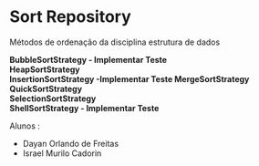 # Sort Repository

Métodos de ordenação da disciplina estrutura de dados

**BubbleSortStrategy - Implementar Teste  
HeapSortStrategy  
InsertionSortStrategy -Implementar Teste 
MergeSortStrategy  
QuickSortStrategy  
SelectionSortStrategy  
ShellSortStrategy - Implementar Teste**  

Alunos :
* Dayan Orlando de Freitas
* Israel Murilo Cadorin
